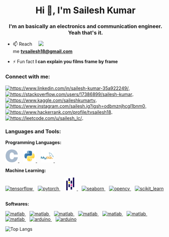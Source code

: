 <h1 align="center">Hi 👋, I'm Sailesh Kumar</h1>
<h3 align="center">I'm an basically an electronics and communication engineer. Yeah that's it.</h3>

<img align="right" width="400" src="https://cdn.hackaday.io/images/original/3646311595580843377.gif">

- 📫 Reach me **tvsailesh18@gmail.com**

- ⚡ Fun fact **I can explain you films frame by frame**


<h3 align="left">Connect with me:</h3>
<p align="left">
<a href="https://www.linkedin.com/in/sailesh-kumar-35a922249/" target="blank"><img align="center" src="https://raw.githubusercontent.com/rahuldkjain/github-profile-readme-generator/master/src/images/icons/Social/linked-in-alt.svg" alt="https://www.linkedin.com/in/sailesh-kumar-35a922249/" height="30" width="40" />
</a>&nbsp;&nbsp;
<a href="https://stackoverflow.com/users/17386899/sailesh-kumar" target="blank"><img align="center" src="https://raw.githubusercontent.com/rahuldkjain/github-profile-readme-generator/master/src/images/icons/Social/stack-overflow.svg" alt="https://stackoverflow.com/users/17386899/sailesh-kumar" height="30" width="40" />
</a>&nbsp;&nbsp;
<a href="https://www.kaggle.com/saileshkumartv" target="blank"><img align="center" src="https://raw.githubusercontent.com/rahuldkjain/github-profile-readme-generator/master/src/images/icons/Social/kaggle.svg" alt="https://www.kaggle.com/saileshkumartv" height="30" width="40" />
</a>&nbsp;&nbsp;
<a href="https://www.instagram.com/sailesh.ig?igsh=odbmznjhcgl1bnm0" target="blank"><img align="center" src="https://raw.githubusercontent.com/rahuldkjain/github-profile-readme-generator/master/src/images/icons/Social/instagram.svg" alt="https://www.instagram.com/sailesh.ig?igsh=odbmznjhcgl1bnm0" height="30" width="40" />
</a>&nbsp;&nbsp;
<a href="https://www.hackerrank.com/profile/tvsailesh18" target="blank"><img align="center" src="https://raw.githubusercontent.com/rahuldkjain/github-profile-readme-generator/master/src/images/icons/Social/hackerrank.svg" alt="https://www.hackerrank.com/profile/tvsailesh18" height="30" width="40" />
</a>&nbsp;&nbsp;
<a href="https://leetcode.com/u/sailesh_lc/" target="blank"><img align="center" src="https://raw.githubusercontent.com/rahuldkjain/github-profile-readme-generator/master/src/images/icons/Social/leet-code.svg" alt="https://leetcode.com/u/sailesh_lc/" height="30" width="40" />
</a>&nbsp;&nbsp;
</p>

<h3 align="left">Languages and Tools:</h3>

<!-- Programming Languages -->
<p align="left"> 
    <strong>Programming Languages:</strong></p>
    <a href="https://www.cprogramming.com/" target="_blank" rel="noreferrer">
        <img src="https://raw.githubusercontent.com/devicons/devicon/master/icons/c/c-original.svg" alt="c" width="40" height="40"/>
    </a>&nbsp;&nbsp;
    <a href="https://www.python.org" target="_blank" rel="noreferrer">
        <img src="https://raw.githubusercontent.com/devicons/devicon/master/icons/python/python-original.svg" alt="python" width="40" height="40"/>
    </a>&nbsp;&nbsp;
    <a href="https://www.mysql.com/" target="_blank" rel="noreferrer">
        <img src="https://raw.githubusercontent.com/devicons/devicon/master/icons/mysql/mysql-original-wordmark.svg" alt="mysql" width="40" height="40"/>
    </a>&nbsp;&nbsp;
</p>

<!-- AI/ML Tools -->
<p align="left"> 
    <strong>Machine Learning:</strong></p>
    <a href="https://www.tensorflow.org" target="_blank" rel="noreferrer">
        <img src="https://www.vectorlogo.zone/logos/tensorflow/tensorflow-icon.svg" alt="tensorflow" width="40" height="40"/>
    </a>&nbsp;&nbsp;
    <a href="https://pytorch.org/" target="_blank" rel="noreferrer">
        <img src="https://www.vectorlogo.zone/logos/pytorch/pytorch-icon.svg" alt="pytorch" width="40" height="40"/>
    </a>&nbsp;&nbsp;
    <a href="https://pandas.pydata.org/" target="_blank" rel="noreferrer">
        <img src="https://raw.githubusercontent.com/devicons/devicon/2ae2a900d2f041da66e950e4d48052658d850630/icons/pandas/pandas-original.svg" alt="pandas" width="40" height="40"/>
    </a>&nbsp;&nbsp;
    <a href="https://seaborn.pydata.org/" target="_blank" rel="noreferrer">
        <img src="https://seaborn.pydata.org/_images/logo-mark-lightbg.svg" alt="seaborn" width="40" height="40"/>
    </a>&nbsp;&nbsp;
    <a href="https://opencv.org/" target="_blank" rel="noreferrer">
        <img src="https://www.vectorlogo.zone/logos/opencv/opencv-icon.svg" alt="opencv" width="40" height="40"/>
    </a>&nbsp;&nbsp;
    <a href="https://scikit-learn.org/" target="_blank" rel="noreferrer">
        <img src="https://upload.wikimedia.org/wikipedia/commons/0/05/Scikit_learn_logo_small.svg" alt="scikit_learn" width="40" height="40"/>
    </a>&nbsp;&nbsp;
</p>

<!-- Software -->
<p align="left"> 
    <strong>Softwares:</strong></p>
    <a href="https://www.mathworks.com/" target="_blank" rel="noreferrer">
        <img src="https://companieslogo.com/img/orig/ANSS.D-78d6ace8.png?t=1652258615" alt="matlab" width="40" height="40"/>
    </a>&nbsp;&nbsp;
    <a href="https://www.mathworks.com/" target="_blank" rel="noreferrer">
        <img src="https://wallpapers.com/images/hd/auto-c-a-d-logo-graphic-kkipca3aki0i49xv-kkipca3aki0i49xv.png" alt="matlab" width="40" height="40"/>
    </a>&nbsp;&nbsp;
    <a href="https://www.mathworks.com/" target="_blank" rel="noreferrer">
        <img src="https://embeddedtools.store/wp-content/uploads/2024/02/Prod-uVision600x600.png" alt="matlab" width="40" height="40"/>
    </a>&nbsp;&nbsp;
    <a href="https://www.mathworks.com/" target="_blank" rel="noreferrer">
        <img src="https://pbs.twimg.com/profile_images/839168408490913792/ukNPeWwa_400x400.jpg" alt="matlab" width="40" height="40"/>
    </a>&nbsp;&nbsp;
    <a href="https://www.mathworks.com/" target="_blank" rel="noreferrer">
        <img src="https://upload.wikimedia.org/wikipedia/commons/2/21/Matlab_Logo.png" alt="matlab" width="40" height="40"/>
    </a>&nbsp;&nbsp;
    <a href="https://www.mathworks.com/" target="_blank" rel="noreferrer">
        <img src="https://cdn.techjockey.com/web/assets/images/techjockey/products/21587_ProteusPCBDesignlogo.jpg" alt="matlab" width="40" height="40"/>
    </a>&nbsp;&nbsp;
    <a href="https://www.mathworks.com/" target="_blank" rel="noreferrer">
        <img src="https://encrypted-tbn0.gstatic.com/images?q=tbn:ANd9GcSKUzEO2v6gyztVs8h_xEgZLfHulxPBLrtyzQ&s" alt="matlab" width="40" height="40"/>
    </a>&nbsp;&nbsp;
    <a href="https://www.arduino.cc/" target="_blank" rel="noreferrer">
        <img src="https://cdn.worldvectorlogo.com/logos/arduino-1.svg" alt="arduino" width="40" height="40"/>
    </a>&nbsp;&nbsp;
    <a href="https://www.arduino.cc/" target="_blank" rel="noreferrer">
        <img src="https://user-images.githubusercontent.com/56430787/105164182-1afa8a80-5b15-11eb-8ac3-7ae5c9f0e15e.png" alt="arduino" width="40" height="40"/>
    </a>
</p>

![Top Langs](https://github-readme-stats.vercel.app/api/top-langs/?username=sailesh-tv&langs_count=8)
